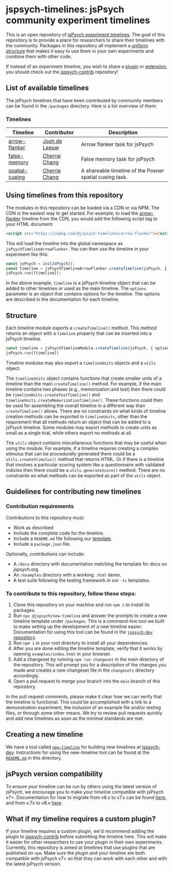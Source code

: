 # jspsych-timelines: jsPsych community experiment timelines

This is an open repository of [jsPsych experiment timelines](https://www.jspsych.org/v8/overview/timeline/). The goal of this repository is to provide a place for researchers to share their timelines with the community. Packages in this repository all implement a [uniform structure](#structure) that makes it easy to use them in your own experiments and combine them with other code.

If instead of an experiment timeline, you wish to share a [plugin](https://www.jspsych.org/latest/overview/plugins/) or [extension](https://www.jspsych.org/v8/overview/extensions/), you should check out the [jspsych-contrib](https://github.com/jspsych/jspsych-contrib) repository! 

## List of available timelines

The jsPsych timelines that have been contributed by community members can be found in the `/packages` directory. Here is a list overview of them:

### Timelines

Timeline | Contributor | Description
----------- | ----------- | -----------
[arrow-flanker](https://github.com/jspsych/jspsych-timelines/blob/main/packages/arrow-flanker/README.md) | [Josh de Leeuw](https://github.com/jodeleeuw) | Arrow flanker task for jsPsych 
[false-memory](https://github.com/jspsych/jspsych-timelines/blob/main/packages/false-memory/README.md) | [Cherrie Chang](https://github.com/cherriechang) | False memory task for jsPsych 
[spatial-cueing](https://github.com/jspsych/jspsych-timelines/blob/main/packages/spatial-cueing/README.md) | [Cherrie Chang](https://github.com/cherriechang) | A shareable timeline of the Posner spatial cueing task. 

## Using timelines from this repository

The modules in this repository can be loaded via a CDN or via NPM. The CDN is the easiest way to get started. For example, to load the [arrow-flanker](https://github.com/jspsych/jspsych-timelines/blob/main/packages/arrow-flanker) timeline from the CDN, you would add the following script tag to your HTML document:

```html
<script src="https://unpkg.com/@jspsych-timelines/arrow-flanker"></script>
```

This will load the timeline into the global namespace as `jsPsychTimelineArrowFlanker`. You can then use the timeline in your experiment like this:

```js
const jsPsych = initJsPsych();
const timeline = jsPsychTimelineArrowFlanker.createTimeline(jsPsych, { options });
jsPsych.run([timeline]);
```

In the above example, `timeline` is a jsPsych timeline object that can be added to other timelines or used as the main timeline. The `options` parameter is an object that contains options for the timeline. The options are described in the documentation for each timeline.

## Structure

Each timeline module exports a `createTimeline()` method. This method returns an object with a `timeline` property that can be inserted into a jsPsych timeline.

```js
const timeline = jsPsychTimelineModule.createTimeline(jsPsych, { options })
jsPsych.run([timeline])
```

Timeline modules may also export a `timelineUnits` objects and a `utils` object. 

The `timelineUnits` object contains functions that create smaller units of a timeline than the main `createTimeline()` method. For example, if the main timeline contains two phases (e.g., memorization and test) then there could be `timelineUnits.createTestTimeline()` and `timelineUnits.createMemorizationTimeline()`. These functions could then be used for assembling the overall timeline in a different way than `createTimeline()` allows. There are no constraints on what kinds of timeline creation methods can be exported in `timelineUnits`, other than the requirement that all methods return an object that can be added to a jsPsych timeline. Some modules may export methods to create units as small as a single trial, while others export no methods at all.

The `utils` object contains miscellaneous functions that may be useful when using the module. For example, if a timeline requires creating a complex stimulus that can be procedurally generated there could be a `utils.createStimulus()` method that returns HTML. Or if there is a timeline that involves a particular scoring system like a questionnaire with validated indicies then there could be a `utils.generateScore()` method. There are no constraints on what methods can be exported as part of the `utils` object.

## Guidelines for contributing new timelines

### Contribution requirements
Contributions to this repository must:

* Work as described
* Include the complete code for the timeline.
* Include a `README.md` file following our [template](https://github.com/jspsych/jspsych-dev/blob/main/packages/new-timeline/templates/timeline-template-ts/README.md).
* Include a `package.json` file.

Optionally, contributions can include:

* A `/docs` directory with documentation matching the template for docs on jspsych.org 
* An `/examples` directory with a working `.html` demo.
* A test suite following the testing framework in our `-ts` templates.

### To contribute to this repository, follow these steps:
1. Clone this repository on your machine and run `npm i` to install its packages.
2. Run `npx @jspsych/new-timeline` and answer the prompts to create a new timeline template under `/packages`. This is a command-line tool we built to make setting up the development of a new timeline easier. Documentation for using this tool can be found in the [`jspsych-dev` repository](https://github.com/jspsych/jspsych-dev/tree/main/packages/new-timeline#readme).
3. Run `npm i` in your root directory to install all your dependencies.
4. After you are done editing the timeline template, verify that it works by opening `examples/index.html` in your browser.
5. Add a changeset by running `npm run changeset` in the main directory of the repository. This will prompt you for a description of the changes you made and creates a new changeset file in the `changesets` directory accordingly.
6. Open a pull request to merge your branch into the `main` branch of this repository.

In the pull request comments, please make it clear how we can verify that the timeline is functional. 
This could be accomplished with a link to a demonstration experiment, the inclusion of an example file and/or testing files, or through some other means.
We try to review pull requests quickly and add new timelines as soon as the minimal standards are met.

## Creating a new timeline

We have a tool called [`new-timeline`](https://github.com/jspsych/jspsych-dev/tree/main/packages/new-timeline) for building new timelines at [jspsych-dev](https://github.com/jspsych/jspsych-dev/tree/main). Instructions for using the new-timeline tool can be found at the [`README.md`](https://github.com/jspsych/jspsych-dev/tree/main/packages/new-timeline/README.md) in this directory.

## jsPsych version compatibility
To ensure your timeline can be run by others using the latest version of jsPsych, we encourage you to make your timeline compatible with jsPsych v7+. Documentation for how to migrate from v6.x to v7.x can be found [here](https://www.jspsych.org/v7/support/migration-v7/), and from v.7x to v8.x [here](https://www.jspsych.org/v8/support/migration-v8/).

## What if my timeline requires a custom plugin?

If your timeline requires a custom plugin, we'd recommend adding the plugin to [jspsych-contrib](https://github.com/jspsych/jspsych-contrib) before submitting the timeline here. This will make it easier for other researchers to use your plugin in their own experiments. Currently, this repository is aimed at timelines that use plugins that are published on `npm`. Make sure the plugin and your timeline are both compatible with jsPsych v7+ so that they can work with each other and with the latest jsPsych version.